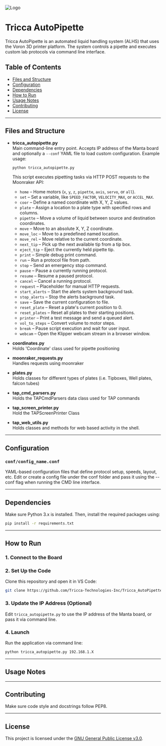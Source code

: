 ![Logo](https://www.tricca.ca/assets/logos/tricca-6bc01c5f.svg)
# Tricca AutoPipette

Tricca AutoPipette is an automated liquid handling system (ALHS) that uses the Voron 3D printer platform. The system controls a pipette and executes custom lab protocols via command line interface.

## Table of Contents

- [Files and Structure](#files-and-structure)
- [Configuration](#configuration)
- [Dependencies](#dependencies)
- [How to Run](#how-to-run)
- [Usage Notes](#usage-notes)
- [Contributing](#contributing)
- [License](#license)

---

## Files and Structure

- **tricca_autopipette.py**  
  Main command-line entry point. Accepts IP address of the Manta board and optionally a `--conf` YAML file to load custom configuration. Example usage:

  ```bash
  python tricca_autopipette.py
  ```

  
  This script executes pipetting tasks via HTTP POST requests to the Moonraker API:

  - `home` – Home motors (`x`, `y`, `z`, `pipette`, `axis`, `servo`, or `all`).
  - `set` – Set a variable, like `SPEED_FACTOR`, `VELOCITY_MAX`, or `ACCEL_MAX`.
  - `coor` – Define a named coordinate with X, Y, Z values.
  - `plate` – Assign a location to a plate type with specified rows and columns.
  - `pipette` – Move a volume of liquid between source and destination coordinates.
  - `move` – Move to an absolute X, Y, Z coordinate.
  - `move_loc` – Move to a predefined named location.
  - `move_rel` – Move relative to the current coordinate.
  - `next_tip` – Pick up the next available tip from a tip box.
  - `eject_tip` – Eject the currently held pipette tip.
  - `print` – Simple debug print command.
  - `run` – Run a protocol file from path.
  - `stop` – Send an emergency stop command.
  - `pause` – Pause a currently running protocol.
  - `resume` – Resume a paused protocol.
  - `cancel` – Cancel a running protocol.
  - `request` – Placeholder for manual HTTP requests.
  - `start_alerts` – Start the alerts system background task.
  - `stop_alerts` – Stop the alerts background task.
  - `save` – Save the current configuration to file.
  - `reset_plate` – Reset a plate's current position to 0.
  - `reset_plates` – Reset all plates to their starting positions.
  - `printer` – Print a test message and send a queued alert.
  - `vol_to_steps` – Convert volume to motor steps.
  - `break` – Pause script execution and wait for user input.
  - `webcam` – Open the Klipper webcam stream in a browser window. 

- **coordinates.py**  
  Holds 'Coordinate' class used for pipette positioning

- **moonraker_requests.py**  
  Handles requests using moonraker

- **plates.py**  
  Holds classes for different types of plates (i.e. Tipboxes, Well plates, falcon tubes)

- **tap_cmd_parsers.py**  
  Holds the TAPCmdParsers data class used for TAP commands

- **tap_screen_printer.py**  
  Hold the TAPScreenPrinter Class

- **tap_web_utils.py**  
  Holds classes and methods for web based activity in the shell.
---

## Configuration

### `conf/config_name.conf`

YAML-based configuration files that define protocol setup, speeds,  layout, etc. Edit or create a config file under the conf folder and pass it using the --conf flag when running the CMD line interface.


---

## Dependencies

Make sure Python 3.x is installed. Then, install the required packages using:

```bash
pip install -r requirements.txt
```

---

## How to Run

### 1. Connect to the Board  

### 2. Set Up the Code  
Clone this repository and open it in VS Code:

```bash
git clone https://github.com/Tricca-Technologies-Inc/Tricca_AutoPipette.git
```

### 3. Update the IP Address (Optional)
Edit `tricca_autopipette.py` to use the IP address of the Manta board, or pass it via command line.

### 4. Launch  
Run the application via command line:

```bash
python tricca_autopipette.py 192.168.1.X
```

---

## Usage Notes


---

## Contributing

Make sure code style and docstrings follow PEP8.

---

## License

This project is licensed under the [GNU General Public License v3.0](https://www.gnu.org/licenses/gpl-3.0.en.html).
